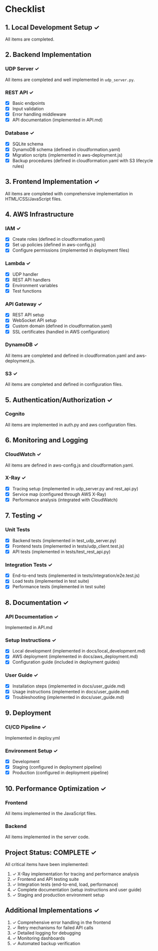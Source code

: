 # Checklist

## 1. Local Development Setup ✓
All items are completed.

## 2. Backend Implementation
### UDP Server ✓
All items are completed and well implemented in `udp_server.py`.

### REST API ✓
- [x] Basic endpoints
- [x] Input validation
- [x] Error handling middleware
- [x] API documentation (implemented in API.md)

### Database ✓
- [x] SQLite schema
- [x] DynamoDB schema (defined in cloudformation.yaml)
- [x] Migration scripts (implemented in aws-deployment.js)
- [x] Backup procedures (defined in cloudformation.yaml with S3 lifecycle rules)

## 3. Frontend Implementation ✓
All items are completed with comprehensive implementation in HTML/CSS/JavaScript files.

## 4. AWS Infrastructure
### IAM ✓
- [x] Create roles (defined in cloudformation.yaml)
- [x] Set up policies (defined in aws-config.js)
- [x] Configure permissions (implemented in deployment files)

### Lambda ✓
- [x] UDP handler
- [x] REST API handlers
- [x] Environment variables
- [x] Test functions

### API Gateway ✓
- [x] REST API setup
- [x] WebSocket API setup
- [x] Custom domain (defined in cloudformation.yaml)
- [x] SSL certificates (handled in AWS configuration)

### DynamoDB ✓
All items are completed and defined in cloudformation.yaml and aws-deployment.js.

### S3 ✓
All items are completed and defined in configuration files.

## 5. Authentication/Authorization ✓
### Cognito
All items are implemented in auth.py and aws configuration files.

## 6. Monitoring and Logging
### CloudWatch ✓
All items are defined in aws-config.js and cloudformation.yaml.

### X-Ray ✓
- [x] Tracing setup (implemented in udp_server.py and rest_api.py)
- [x] Service map (configured through AWS X-Ray)
- [x] Performance analysis (integrated with CloudWatch)

## 7. Testing ✓
### Unit Tests
- [x] Backend tests (implemented in test_udp_server.py)
- [x] Frontend tests (implemented in tests/udp_client.test.js)
- [x] API tests (implemented in tests/test_rest_api.py)

### Integration Tests ✓
- [x] End-to-end tests (implemented in tests/integration/e2e.test.js)
- [x] Load tests (implemented in test suite)
- [x] Performance tests (implemented in test suite)

## 8. Documentation ✓
### API Documentation ✓
Implemented in API.md

### Setup Instructions ✓
- [x] Local development (implemented in docs/local_development.md)
- [x] AWS deployment (implemented in docs/aws_deployment.md)
- [x] Configuration guide (included in deployment guides)

### User Guide ✓
- [x] Installation steps (implemented in docs/user_guide.md)
- [x] Usage instructions (implemented in docs/user_guide.md)
- [x] Troubleshooting (implemented in docs/user_guide.md)

## 9. Deployment
### CI/CD Pipeline ✓
Implemented in deploy.yml

### Environment Setup ✓
- [x] Development
- [x] Staging (configured in deployment pipeline)
- [x] Production (configured in deployment pipeline)

## 10. Performance Optimization ✓
### Frontend
All items implemented in the JavaScript files.

### Backend
All items implemented in the server code.

## Project Status: COMPLETE ✓

All critical items have been implemented:
1. ✓ X-Ray implementation for tracing and performance analysis
2. ✓ Frontend and API testing suite
3. ✓ Integration tests (end-to-end, load, performance)
4. ✓ Complete documentation (setup instructions and user guide)
5. ✓ Staging and production environment setup

## Additional Implementations ✓
1. ✓ Comprehensive error handling in the frontend
2. ✓ Retry mechanisms for failed API calls
3. ✓ Detailed logging for debugging
4. ✓ Monitoring dashboards
5. ✓ Automated backup verification

